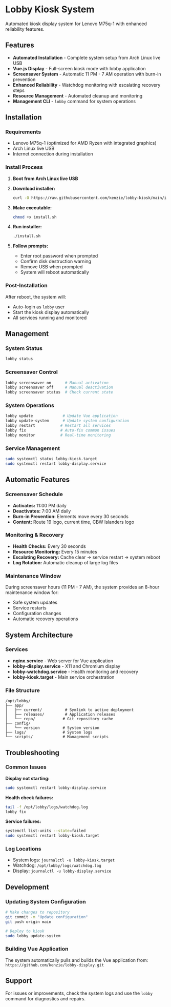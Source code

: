 # Lobby Kiosk System

Automated kiosk display system for Lenovo M75q-1 with enhanced reliability features.

## Features

- **Automated Installation** - Complete system setup from Arch Linux live USB
- **Vue.js Display** - Full-screen kiosk mode with lobby application
- **Screensaver System** - Automatic 11 PM - 7 AM operation with burn-in prevention
- **Enhanced Reliability** - Watchdog monitoring with escalating recovery steps
- **Resource Management** - Automated cleanup and monitoring
- **Management CLI** - `lobby` command for system operations

## Installation

### Requirements
- Lenovo M75q-1 (optimized for AMD Ryzen with integrated graphics)
- Arch Linux live USB
- Internet connection during installation

### Install Process

1. **Boot from Arch Linux live USB**

2. **Download installer:**
   ```bash
   curl -O https://raw.githubusercontent.com/kenzie/lobby-kiosk/main/install.sh
   ```

3. **Make executable:**
   ```bash
   chmod +x install.sh
   ```

4. **Run installer:**
   ```bash
   ./install.sh
   ```

5. **Follow prompts:**
   - Enter root password when prompted
   - Confirm disk destruction warning
   - Remove USB when prompted
   - System will reboot automatically

### Post-Installation

After reboot, the system will:
- Auto-login as `lobby` user
- Start the kiosk display automatically
- All services running and monitored

## Management

### System Status
```bash
lobby status
```

### Screensaver Control
```bash
lobby screensaver on      # Manual activation
lobby screensaver off     # Manual deactivation
lobby screensaver status  # Check current state
```

### System Operations
```bash
lobby update             # Update Vue application
lobby update-system      # Update system configuration
lobby restart           # Restart all services
lobby fix               # Auto-fix common issues
lobby monitor           # Real-time monitoring
```

### Service Management
```bash
sudo systemctl status lobby-kiosk.target
sudo systemctl restart lobby-display.service
```

## Automatic Features

### Screensaver Schedule
- **Activates:** 11:00 PM daily
- **Deactivates:** 7:00 AM daily
- **Burn-in Prevention:** Elements move every 30 seconds
- **Content:** Route 19 logo, current time, CBW Islanders logo

### Monitoring & Recovery
- **Health Checks:** Every 30 seconds
- **Resource Monitoring:** Every 15 minutes
- **Escalating Recovery:** Cache clear → service restart → system reboot
- **Log Rotation:** Automatic cleanup of large log files

### Maintenance Window
During screensaver hours (11 PM - 7 AM), the system provides an 8-hour maintenance window for:
- Safe system updates
- Service restarts
- Configuration changes
- Automatic recovery operations

## System Architecture

### Services
- **nginx.service** - Web server for Vue application
- **lobby-display.service** - X11 and Chromium display
- **lobby-watchdog.service** - Health monitoring and recovery
- **lobby-kiosk.target** - Main service orchestration

### File Structure
```
/opt/lobby/
├── app/
│   ├── current/          # Symlink to active deployment
│   ├── releases/         # Application releases
│   └── repo/            # Git repository cache
├── config/
│   └── version          # System version
├── logs/                # System logs
└── scripts/             # Management scripts
```

## Troubleshooting

### Common Issues

**Display not starting:**
```bash
sudo systemctl restart lobby-display.service
```

**Health check failures:**
```bash
tail -f /opt/lobby/logs/watchdog.log
lobby fix
```

**Service failures:**
```bash
systemctl list-units --state=failed
sudo systemctl restart lobby-kiosk.target
```

### Log Locations
- System logs: `journalctl -u lobby-kiosk.target`
- Watchdog: `/opt/lobby/logs/watchdog.log`
- Display: `journalctl -u lobby-display.service`

## Development

### Updating System Configuration
```bash
# Make changes to repository
git commit -m "Update configuration"
git push origin main

# Deploy to kiosk
sudo lobby update-system
```

### Building Vue Application
The system automatically pulls and builds the Vue application from:
`https://github.com/kenzie/lobby-display.git`

## Support

For issues or improvements, check the system logs and use the `lobby` command for diagnostics and repairs.